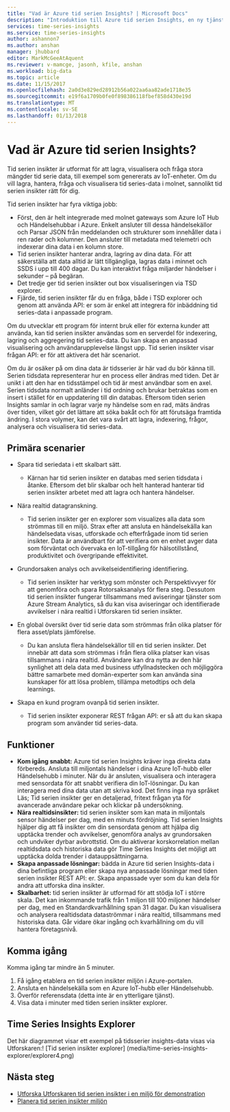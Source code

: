 ```yaml
---
title: "Vad är Azure tid serien Insights? | Microsoft Docs"
description: "Introduktion till Azure tid serien Insights, en ny tjänst för tid serien dataanalys och IoT-lösningar."
services: time-series-insights
ms.service: time-series-insights
author: ashannon7
ms.author: anshan
manager: jhubbard
editor: MarkMcGeeAtAquent
ms.reviewer: v-mamcge, jasonh, kfile, anshan
ms.workload: big-data
ms.topic: article
ms.date: 11/15/2017
ms.openlocfilehash: 2a0d3e829ed28912b56a022aa6aa82ade1718e35
ms.sourcegitcommit: e19f6a1709b0fe0f898386118fbef858d430e19d
ms.translationtype: MT
ms.contentlocale: sv-SE
ms.lasthandoff: 01/13/2018
---
```

# <a name="what-is-azure-time-series-insights"></a>Vad är Azure tid serien Insights?

Tid serien insikter är utformat för att lagra, visualisera och fråga stora mängder tid serie data, till exempel som genererats av IoT-enheter.  Om du vill lagra, hantera, fråga och visualisera tid series-data i molnet, sannolikt tid serien insikter rätt för dig.  

Tid serien insikter har fyra viktiga jobb:

- Först, den är helt integrerade med molnet gateways som Azure IoT Hub och Händelsehubbar i Azure. Enkelt ansluter till dessa händelsekällor och Parsar JSON från meddelanden och strukturer som innehåller data i ren rader och kolumner. Den ansluter till metadata med telemetri och indexerar dina data i en kolumn store.
- Tid serien insikter hanterar andra, lagring av dina data. För att säkerställa att data alltid är lätt tillgängliga, lagras data i minnet och SSDS i upp till 400 dagar. Du kan interaktivt fråga miljarder händelser i sekunder – på begäran.
- Det tredje ger tid serien insikter out box visualiseringen via TSD explorer.  
- Fjärde, tid serien insikter får du en fråga, både i TSD explorer och genom att använda API: er som är enkel att integrera för inbäddning tid series-data i anpassade program.  

Om du utvecklar ett program för internt bruk eller för externa kunder att använda, kan tid serien insikter användas som en serverdel för indexering, lagring och aggregering tid series-data. Du kan skapa en anpassad visualisering och användarupplevelse längst upp.  Tid serien insikter visar frågan API: er för att aktivera det här scenariot.  

Om du är osäker på om dina data är tidsserier är här vad du bör känna till.  Serien tidsdata representerar hur en process eller ändras med tiden.  Det är unikt i att den har en tidsstämpel och tid är mest användbar som en axel.  Serien tidsdata normalt anländer i tid ordning och brukar betraktas som en insert i stället för en uppdatering till din databas.  Eftersom tiden serien Insights samlar in och lagrar varje ny händelse som en rad, mäts ändras över tiden, vilket gör det lättare att söka bakåt och för att förutsäga framtida ändring.  I stora volymer, kan det vara svårt att lagra, indexering, frågor, analysera och visualisera tid series-data.  

## <a name="primary-scenarios"></a>Primära scenarier

- Spara tid seriedata i ett skalbart sätt.  
  - Kärnan har tid serien insikter en databas med serien tidsdata i åtanke.  Eftersom det blir skalbar och helt hanterad hanterar tid serien insikter arbetet med att lagra och hantera händelser.

- Nära realtid datagranskning.  
  - Tid serien insikter ger en explorer som visualizes alla data som strömmas till en miljö.  Strax efter att ansluta en händelsekälla kan händelsedata visas, utforskade och efterfrågade inom tid serien insikter.  Data är användbart för att verifiera om en enhet avger data som förväntat och övervaka en IoT-tillgång för hälsotillstånd, produktivitet och övergripande effektivitet.  

- Grundorsaken analys och avvikelseidentifiering identifiering.
  - Tid serien insikter har verktyg som mönster och Perspektivvyer för att genomföra och spara Rotorsaksanalys för flera steg.  Dessutom tid serien insikter fungerar tillsammans med aviseringar tjänster som Azure Stream Analytics, så du kan visa aviseringar och identifierade avvikelser i nära realtid i Utforskaren tid serien insikter.  

- En global översikt över tid serie data som strömmas från olika platser för flera asset/plats jämförelse.
  - Du kan ansluta flera händelsekällor till en tid serien insikter.  Det innebär att data som strömmas i från flera olika platser kan visas tillsammans i nära realtid.  Användare kan dra nytta av den här synlighet att dela data med business utfyllnadstecken och möjliggöra bättre samarbete med domän-experter som kan använda sina kunskaper för att lösa problem, tillämpa metodtips och dela learnings.

- Skapa en kund program ovanpå tid serien insikter. 
  - Tid serien insikter exponerar REST frågan API: er så att du kan skapa program som använder tid series-data.

## <a name="capabilities"></a>Funktioner

- **Kom igång snabbt:** Azure tid serien Insights kräver inga direkta data förbereds. Ansluta till miljontals händelser i dina Azure IoT-hubb eller Händelsehubb i minuter. När du är ansluten, visualisera och interagera med sensordata för att snabbt verifiera din IoT-lösningar. Du kan interagera med dina data utan att skriva kod.
Det finns inga nya språket Läs; Tid serien insikter ger en detaljerad, fritext frågan yta för avancerade användare pekar och klickar på undersökning.
- **Nära realtidsinsikter:** tid serien insikter som kan mata in miljontals sensor händelser per dag, med en minuts fördröjning. Tid serien Insights hjälper dig att få insikter om din sensordata genom att hjälpa dig upptäcka trender och avvikelser, genomföra analys av grundorsaken och undviker dyrbar avbrottstid. Om du aktiverar korskorrelation mellan realtidsdata och historiska data gör Time Series Insights det möjligt att upptäcka dolda trender i datauppsättningarna.
- **Skapa anpassade lösningar:** bädda in Azure tid serien Insights-data i dina befintliga program eller skapa nya anpassade lösningar med tiden serien insikter REST API: er. Skapa anpassade vyer som du kan dela för andra att utforska dina insikter.
- **Skalbarhet:** tid serien insikter är utformad för att stödja IoT i större skala. Det kan inkommande trafik från 1 miljon till 100 miljoner händelser per dag, med en Standardkvarhållning span 31 dagar. Du kan visualisera och analysera realtidsdata dataströmmar i nära realtid, tillsammans med historiska data. Går vidare ökar ingång och kvarhållning om du vill hantera företagsnivå.

## <a name="getting-started"></a>Komma igång
Komma igång tar mindre än 5 minuter. 

1.  Få igång etablera en tid serien insikter miljön i Azure-portalen. 
2.  Ansluta en händelsekälla som en Azure IoT-hubb eller Händelsehubb.  
3.  Överför referensdata (detta inte är en ytterligare tjänst).
4.  Visa data i minuter med tiden serien insikter explorer.

## <a name="time-series-insights-explorer"></a>Time Series Insights Explorer
Det här diagrammet visar ett exempel på tidsserier insights-data visas via Utforskaren:! [Tid serien insikter explorer] (media/time-series-insights-explorer/explorer4.png)


## <a name="next-steps"></a>Nästa steg
 - [Utforska Utforskaren tid serien insikter i en miljö för demonstration](./time-series-quickstart.md)
 - [Planera tid serien insikter miljön](time-series-insights-environment-planning.md)

